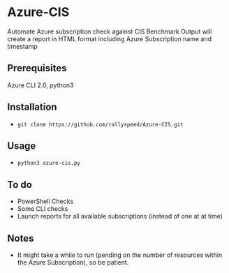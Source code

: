 # Azure-CIS
Automate Azure subscription check against CIS Benchmark
Output will create a report in HTML format including Azure Subscription name and timestamp

## Prerequisites
Azure CLI 2.0, python3

## Installation
- `git clone https://github.com/rallyspeed/Azure-CIS.git`

## Usage
- `python3 azure-cis.py`

## To do
 - PowerShell Checks
 - Some CLI checks
 - Launch reports for all available subscriptions (instead of one at at time)

 
 ## Notes
  - It might take a while to run (pending on the number of resources within the Azure Subscription), so be patient.

